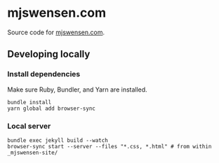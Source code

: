 # mjswensen.com

Source code for [mjswensen.com](https://mjswensen.com/).

## Developing locally

### Install dependencies

Make sure Ruby, Bundler, and Yarn are installed.

    bundle install
    yarn global add browser-sync

### Local server

    bundle exec jekyll build --watch
    browser-sync start --server --files "*.css, *.html" # from within _mjswensen-site/
